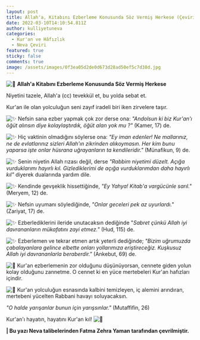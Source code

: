 ```yaml
---
layout: post
title: Allah'a, Kitabını Ezberleme Konusunda Söz Vermiş Herkese (Çeviri)
date: 2022-03-10T14:10:54.811Z
author: kulliyetuneva
categories:
  - Kur'an ve Hâfızlık
  - Neva Çeviri
featured: true
sticky: false
comments: true
image: /assets/images/0f3ea05d2de0d673d28ad50ef5c7d38d.jpg
---
```

<!--StartFragment-->

![🌹](https://static.xx.fbcdn.net/images/emoji.php/v9/t71/1/16/1f339.png) **Allah'a Kitabını Ezberleme Konusunda Söz Vermiş Herkese**

Niyetini tazele, Allah'a (cc) tevekkül et, bu yolda sebat et.

Kur'an ile olan yolculuğun seni zayıf iradeli biri iken zirvelere taşır.

![✨](https://static.xx.fbcdn.net/images/emoji.php/v9/tf4/1/16/2728.png) Nefsin sana ezber yapmak çok zor derse ona: *"Andolsun ki biz Kur'an'ı öğüt alınsın diye kolaylaştırdık, öğüt alan yok mu ?"* (Kamer, 17) de.

![✨](https://static.xx.fbcdn.net/images/emoji.php/v9/tf4/1/16/2728.png) Hiç vaktinin olmadığını söylerse ona: *"Ey iman edenler! Ne mallarınız, ne de evlatlarınız sizleri Allah'ın zikrinden alıkoymasın. Her kim bunu yaparsa işte onlar hüsrana uğrayanların ta kendileridir."* (Münafikun, 9) de.

![✨](https://static.xx.fbcdn.net/images/emoji.php/v9/tf4/1/16/2728.png) Senin niyetin Allah rızası değil, derse *"Rabbim niyetimi düzelt. Açığa vurduklarımı hayırlı kıl. Gizlediklerimi de açığa vurduklarımdan daha hayırlı kıl"* diyerek dualarında yardım dile.

![✨](https://static.xx.fbcdn.net/images/emoji.php/v9/tf4/1/16/2728.png) Kendinde gevşeklik hissettiğinde, *"Ey Yahya! Kitab'a vargücünle sarıl."* (Meryem, 12) de.

![✨](https://static.xx.fbcdn.net/images/emoji.php/v9/tf4/1/16/2728.png) Nefsin uyumanı söylediğinde, *"Onlar geceleri pek az uyurlardı."* (Zariyat, 17) de.

![✨](https://static.xx.fbcdn.net/images/emoji.php/v9/tf4/1/16/2728.png) Ezberlediklerini ileride unutacaksın dediğinde "*Sabret çünkü Allah iyi davrananların mükafatını zayi etmez."* (Hud, 115) de.

![✨](https://static.xx.fbcdn.net/images/emoji.php/v9/tf4/1/16/2728.png) Ezberlemen ve tekrar etmen artık yeterli dediğinde; *"Bizim uğrumuzda çabalayanlara gelince elbette onları yollarımıza eriştireceğiz. Kuşkusuz Allah iyi davrananlarla beraberdir."* (Ankebut, 69) de.

![📍](https://static.xx.fbcdn.net/images/emoji.php/v9/t2d/1/16/1f4cd.png) Kur'an ezberlemenin zor olduğunu düşünüyorsan, cennete giden yolun kolay olduğunu zannetme. O cennet ki en yüce mertebeleri Kur'an hafızları içindir.

![📍](https://static.xx.fbcdn.net/images/emoji.php/v9/t2d/1/16/1f4cd.png) Kur'an yolculuğun esnasında kalbini temizleyen, iç alemini arındıran, mertebeni yücelten Rabbani havayı soluyacaksın.

*"O halde yarışanlar bunun için yarışsınlar."* (Mutaffifin, 26)

Kur'an'ı hayatın, hayatını Kur'an kıl! ![🌹](https://static.xx.fbcdn.net/images/emoji.php/v9/t71/1/16/1f339.png)

**\| Bu yazı Neva talibelerinden Fatma Zehra Yaman tarafından çevrilmiştir.** 

<!--EndFragment-->